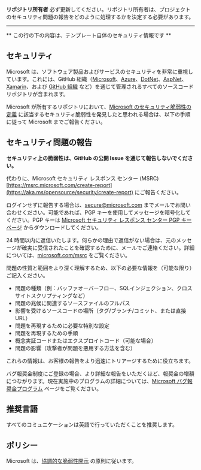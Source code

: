 **リポジトリ所有者** 必ず更新してください。リポジトリ所有者は、プロジェクトのセキュリティ問題の報告をどのように処理するかを決定する必要があります。

---

** この行の下の内容は、テンプレート自体のセキュリティ情報です **

<!-- BEGIN MICROSOFT SECURITY.MD V0.0.7 BLOCK -->

## セキュリティ

Microsoft は、ソフトウェア製品およびサービスのセキュリティを非常に重視しています。これには、GitHub 組織（[Microsoft](https://github.com/Microsoft)、[Azure](https://github.com/Azure)、[DotNet](https://github.com/dotnet)、[AspNet](https://github.com/aspnet)、[Xamarin](https://github.com/xamarin)、および [GitHub 組織](https://opensource.microsoft.com/) など）を通じて管理されるすべてのソースコード リポジトリが含まれます。

Microsoft が所有するリポジトリにおいて、[Microsoft のセキュリティ脆弱性の定義](https://aka.ms/opensource/security/definition) に該当するセキュリティ脆弱性を発見したと思われる場合は、以下の手順に従って Microsoft までご報告ください。

## セキュリティ問題の報告

**セキュリティ上の脆弱性は、GitHub の公開 Issue を通じて報告しないでください。**

代わりに、Microsoft セキュリティ レスポンス センター (MSRC) [https://msrc.microsoft.com/create-report](https://aka.ms/opensource/security/create-report) にご報告ください。

ログインせずに報告する場合は、[secure@microsoft.com](mailto:secure@microsoft.com) までメールでお問い合わせください。可能であれば、PGP キーを使用してメッセージを暗号化してください。PGP キーは [Microsoft セキュリティ レスポンス センター PGP キー ページ](https://aka.ms/opensource/security/pgpkey) からダウンロードしてください。

24 時間以内に返信いたします。何らかの理由で返信がない場合は、元のメッセージが確実に受信されたことを確認するために、メールでご連絡ください。詳細については、[microsoft.com/msrc](https://aka.ms/opensource/security/msrc) をご覧ください。

問題の性質と範囲をより深く理解するため、以下の必要な情報を（可能な限り）ご記入ください。

- 問題の種類（例：バッファオーバーフロー、SQLインジェクション、クロスサイトスクリプティングなど）
- 問題の兆候に関連するソースファイルのフルパス
- 影響を受けるソースコードの場所（タグ/ブランチ/コミット、または直接URL）
- 問題を再現するために必要な特別な設定
- 問題を再現するための手順
- 概念実証コードまたはエクスプロイトコード（可能な場合）
- 問題の影響（攻撃者が問題を悪用する方法を含む）

これらの情報は、お客様の報告をより迅速にトリアージするために役立ちます。

バグ報奨金制度にご登録の場合、より詳細な報告をいただくほど、報奨金の増額につながります。現在実施中のプログラムの詳細については、[Microsoft バグ報奨金プログラム](https://aka.ms/opensource/security/bounty) ページをご覧ください。

## 推奨言語

すべてのコミュニケーションは英語で行っていただくことを推奨します。

## ポリシー

Microsoft は、[協調的な脆弱性開示](https://aka.ms/opensource/security/cvd) の原則に従います。

<!-- END MICROSOFT SECURITY.MD BLOCK -->
